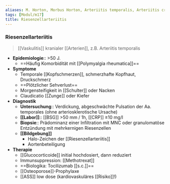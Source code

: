 ```yaml
---
aliases: M. Horton, Morbus Horton, Arteriitis temporalis, Arteriitis cranialis
tags: [Modul/m17]
title: Riesenzellarteriitis
---
```

### Riesenzellarteriitis
> [[Vaskulitis]] kranialer [[Arterien]], z.B. Arteriitis temporalis
- **Epidemiologie**:: >50 J.
	- ==Häufig Komorbidität mit [[Polymyalgia rheumatica]]==
- **Symptome**
	- Temporale [[Kopfschmerzen]], schmerzhafte Kopfhaut, Druckschmerz
	- ==Plötzlicher Sehverlust==
	- Morgensteifigkeit in [[Schulter]] oder Nacken
	- Claudicatio [[Zunge]] oder Kiefer
- **Diagnostik**
	- **Untersuchung**:: Verdickung, abgeschwächte Pulsation der Aa. temporales (ohne arteriosklerotische Ursache)
	- **[[Labor]]**:: [[BSG]] >50 mm / 1h, [[CRP]] ≥10 mg/l
	- **Biopsie**:: Prädominanz einer Infiltration mit MNC oder granulomatöse Entzündung mit mehrkernigen Riesenzellen
	- **[[Bildgebung]]**
		- Halo-Zeichen der [[Riesenzellarteriitis]]
		- Aortenbeteiligung
- **Therapie**
	- [[Glucocorticoide]] initial hochdosiert, dann reduziert
	- Immunsuppression: [[Methotrexat]]
	- ==Biologika: Tocilizumab [[s.c.]]==
	- [[Osteoporose]]-Prophylaxe
	- [[ASS]] low dose (kardiovaskuläres [[Risiko]]!)